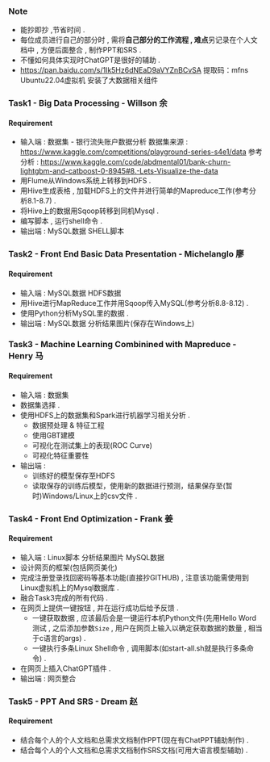 ### Note

+ 能抄即抄 ,节省时间 . 
+ 每位成员进行自己的部分时 , 需将**自己部分的工作流程 , 难点**另记录在个人文档中 , 方便后面整合 , 制作PPT和SRS . 
+ 不懂如何具体实现时ChatGPT是很好的辅助 .
+ https://pan.baidu.com/s/1Ik5Hz6dNEaD9aVYZnBCvSA 提取码：mfns Ubuntu22.04虚拟机 安装了大数据相关组件 


### Task1 - Big Data Processing - Willson 余

#### Requirement

+ 输入端 : 数据集 - 银行流失账户数据分析 数据集来源 : https://www.kaggle.com/competitions/playground-series-s4e1/data 参考分析 : https://www.kaggle.com/code/abdmental01/bank-churn-lightgbm-and-catboost-0-8945#8.-Lets-Visualize-the-data
+ 用Flume从Windows系统上转移到HDFS . 
+ 用Hive生成表格 , 加载HDFS上的文件并进行简单的Mapreduce工作(参考分析8.1-8.7) . 
+ 将Hive上的数据用Sqoop转移到同机Mysql .
+ 编写脚本 , 运行shell命令 .
+ 输出端 : MySQL数据 SHELL脚本


### Task2 - Front End Basic Data Presentation - Michelanglo 廖

#### Requirement

+ 输入端 : MySQL数据 HDFS数据
+ 用Hive进行MapReduce工作并用Sqoop传入MySQL(参考分析8.8-8.12) . 
+ 使用Python分析MySQL里的数据 .
+ 输出端 : MySQL数据 分析结果图片(保存在Windows上)


### Task3 - Machine Learning Combinined with Mapreduce - Henry 马

#### Requirement

+ 输入端 : 数据集
+ 数据集选择 . 
+ 使用HDFS上的数据集和Spark进行机器学习相关分析 .
  + 数据预处理 & 特征工程
  + 使用GBT建模
  + 可视化在测试集上的表现(ROC Curve)
  + 可视化特征重要性
+ 输出端 :
  + 训练好的模型保存至HDFS
  + 读取保存的训练后模型，使用新的数据进行预测，结果保存至(暂时)Windows/Linux上的csv文件 . 


### Task4 - Front End Optimization - Frank 姜

#### Requirement

+ 输入端 : Linux脚本 分析结果图片 MySQL数据
+ 设计网页的框架(包括网页美化)
+ 完成注册登录找回密码等基本功能(直接抄GITHUB) , 注意该功能需使用到Linux虚拟机上的Mysql数据库 . 
+ 融合Task3完成的所有代码 . 
+ 在网页上提供一键按钮 , 并在运行成功后给予反馈 . 
  + 一键获取数据 , 应该最后会是一键运行本机Python文件(先用Hello Word测试 , 之后添加参数`Size` , 用户在网页上输入以确定获取数据的数量 , 相当于c语言的args) .  
  + 一键执行多条Linux Shell命令 , 调用脚本(如start-all.sh就是执行多条命令) .
+ 在网页上插入ChatGPT插件 .
+ 输出端 : 网页整合


### Task5 - PPT And SRS - Dream 赵

#### Requirement

+ 结合每个人的个人文档和总需求文档制作PPT(现在有ChatPPT辅助制作) . 
+ 结合每个人的个人文档和总需求文档制作SRS文档(可用大语言模型辅助) . 
